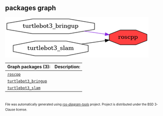 <!--
File was automatically generated using 'ros-diagram-tools' project.
Project is distributed under the BSD 3-Clause license.
-->

## packages graph

[![roscpp](roscpp.png "roscpp")](roscpp.png)

| Graph packages (3): | Description: |
| ----------------------------------- | ------------ |
| [`roscpp`](roscpp.html) |  |
| [`turtlebot3_bringup`](turtlebot3_bringup.html) |  |
| [`turtlebot3_slam`](turtlebot3_slam.html) |  |


</br>
<font size="1">
File was automatically generated using <a href="https://github.com/anetczuk/ros-diagram-tools"><i>ros-diagram-tools</i></a> project.
Project is distributed under the BSD 3-Clause license.
</font>
